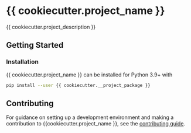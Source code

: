 # {{ cookiecutter.project_name }}

{{ cookiecutter.project_description }}

## Getting Started

### Installation

{{ cookiecutter.project_name }} can be installed for Python 3.9+ with

```bash
pip install --user {{ cookiecutter.__project_package }}
```

## Contributing

For guidance on setting up a development environment and making a contribution
to {{cookiecutter.project_name }}, see the [contributing guide](CONTRIBUTING.md).
